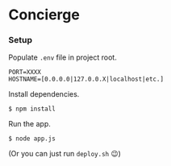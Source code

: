 Concierge
=========

### Setup
Populate ```.env``` file in project root.
```
PORT=XXXX
HOSTNAME=[0.0.0.0|127.0.0.X|localhost|etc.]
```

Install dependencies.
```
$ npm install
```

Run the app.
```
$ node app.js
```

(Or you can just run `deploy.sh` :wink:)

